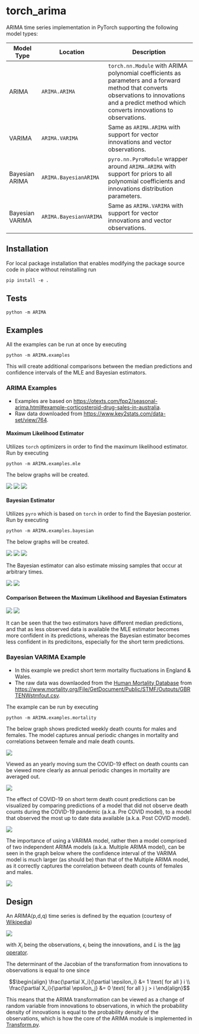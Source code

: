 # torch_arima

ARIMA time series implementation in PyTorch supporting the following model types:

| Model Type | Location | Description |
|-|-|-|
| ARIMA | `ARIMA.ARIMA` | `torch.nn.Module` with ARIMA polynomial coefficients as parameters and a forward method that converts observations to innovations and a predict method which converts innovations to observations. |
| VARIMA | `ARIMA.VARIMA` | Same as `ARIMA.ARIMA` with support for vector innovations and vector observations. |
| Bayesian ARIMA | `ARIMA.BayesianARIMA` | `pyro.nn.PyroModule` wrapper around `ARIMA.ARIMA` with support for priors to all polynomial coefficients and innovations distribution parameters. |
| Bayesian VARIMA | `ARIMA.BayesianVARIMA` | Same as `ARIMA.VARIMA` with support for vector innovations and vector observations.|

## Installation

For local package installation that enables modifying the package source code in place without reinstalling run

```
pip install -e .
```

## Tests

```
python -m ARIMA
```

## Examples

All the examples can be run at once by executing

```
python -m ARIMA.examples
```

This will create additional comparisons between the median predictions and confidence intervals of the MLE and Bayesian estimators.

### ARIMA Examples

- Examples are based on https://otexts.com/fpp2/seasonal-arima.html#example-corticosteroid-drug-sales-in-australia.
- Raw data downloaded from https://www.key2stats.com/data-set/view/764.

#### Maximum Likelihood Estimator

Utilizes `torch` optimizers in order to find the maximum likelihood estimator. Run by executing

```
python -m ARIMA.examples.mle
```

The below graphs will be created.

![](/ARIMA/examples/plots/mle_example.png)
![](/ARIMA/examples/plots/mle_example_span.png)
![](/ARIMA/examples/plots/mle_example_span_ci.png)

#### Bayesian Estimator

Utilizes `pyro` which is based on `torch` in order to find the Bayesian posterior. Run by executing

```
python -m ARIMA.examples.bayesian
```

The below graphs will be created.

![](/ARIMA/examples/plots/bayesian_example.png)
![](/ARIMA/examples/plots/bayesian_example_span.png)
![](/ARIMA/examples/plots/bayesian_example_span_ci.png)

The Bayesian estimator can also estimate missing samples that occur at arbitrary times.

![](/ARIMA/examples/plots/bayesian_example_missing.png)
![](/ARIMA/examples/plots/bayesian_example_missing_ci.png)

#### Comparison Between the Maximum Likelihood and Bayesian Estimators

![](/ARIMA/examples/plots/compare_example_median.png)
![](/ARIMA/examples/plots/compare_example_span_ci.png)

It can be seen that the two estimators have different median predictions, and that as less observed data is available the MLE estimator becomes more confident in its predictions, whereas the Bayesian estimator becomes less confident in its predicitons, especially for the short term predictions.

### Bayesian VARIMA Example

- In this example we predict short term mortality fluctuations in England & Wales.
- The raw data was downlaoded from the [Human Mortality Database](https://www.mortality.org) from https://www.mortality.org/File/GetDocument/Public/STMF/Outputs/GBRTENWstmfout.csv.

The example can be run by executing

```
python -m ARIMA.examples.mortality
```

The below graph shows predicted weekly death counts for males and females. The model captures annual periodic changes in mortality and correlations between female and male death counts.

![](/ARIMA/examples/plots/mortality_example_monthly.png)

Viewed as an yearly moving sum the COVID-19 effect on death counts can be viewed more clearly as annual periodic changes in mortality are averaged out.

![](/ARIMA/examples/plots/mortality_example_yearly.png)

The effect of COVID-19 on short term death count predictions can be visualized by comparing predictions of a model that did not observe death counts during the COVID-19 pandemic (a.k.a. Pre COVID model), to a model that observed the most up to date data available (a.k.a. Post COVID model).

![](/ARIMA/examples/plots/mortality_example_yearly_pre_post_covid.png)

The importance of using a VARIMA model, rather then a model comprised of two independent ARIMA models (a.k.a. Multiple ARIMA model), can be seen in the graph below where the confidence interval of the VARIMA model is much larger (as should be) than that of the Multiple ARIMA model, as it correctly captures the correlation between death counts of females and males.

![](/ARIMA/examples/plots/mortality_example_yearly_total.png)

## Design

An ARIMA(p,d,q) time series is defined by the equation (courtesy of [Wikipedia](https://en.wikipedia.org/wiki/Autoregressive_integrated_moving_average))

<img src="https://wikimedia.org/api/rest_v1/media/math/render/svg/12cc5e99bc1595494ef8219d70b304784e3933d0">

with $X_i$ being the observations, $\epsilon_i$ being the innovations, and $L$ is the [lag operator](https://en.wikipedia.org/wiki/Lag_operator).

The determinant of the Jacobian of the transformation from innovations to observations is equal to one since

```math
\begin{align}
\frac{\partial X_i}{\partial \epsilon_i} &= 1 \text{  for all  } i \\
\frac{\partial X_i}{\partial \epsilon_j} &= 0 \text{  for all  } j > i
\end{align}
```

This means that the ARIMA transformation can be viewed as a change of random variable from innovations to observations, in which the probability density of innovations is equal to the probability density of the observations, which is how the core of the ARIMA module is implemented in [Transform.py](/ARIMA/Transform.py).
